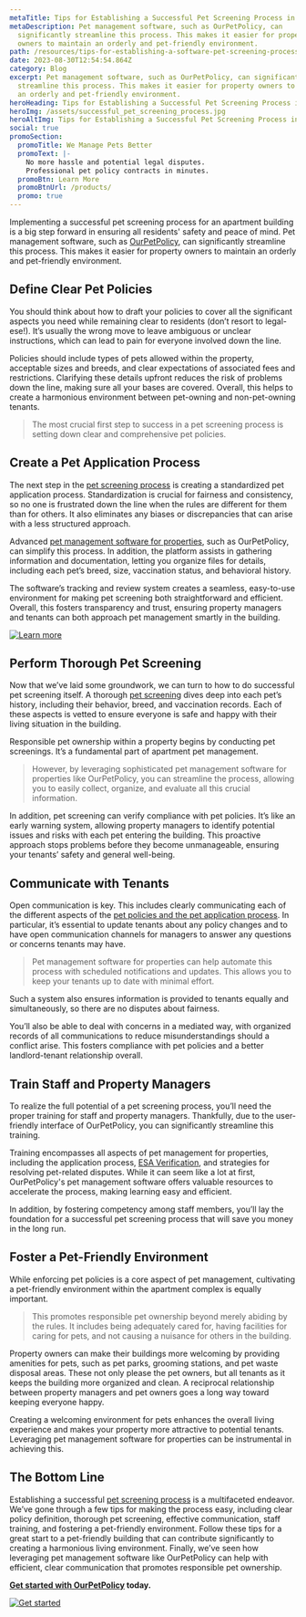 ```yaml
---
metaTitle: Tips for Establishing a Successful Pet Screening Process in Apartments
metaDescription: Pet management software, such as OurPetPolicy, can
  significantly streamline this process. This makes it easier for property
  owners to maintain an orderly and pet-friendly environment.
path: /resources/tips-for-establishing-a-software-pet-screening-process-in-apartments/
date: 2023-08-30T12:54:54.864Z
category: Blog
excerpt: Pet management software, such as OurPetPolicy, can significantly
  streamline this process. This makes it easier for property owners to maintain
  an orderly and pet-friendly environment.
heroHeading: Tips for Establishing a Successful Pet Screening Process in Apartments
heroImg: /assets/successful_pet_screening_process.jpg
heroAltImg: Tips for Establishing a Successful Pet Screening Process in Apartments
social: true
promoSection:
  promoTitle: We Manage Pets Better
  promoText: |-
    No more hassle and potential legal disputes.
    Professional pet policy contracts in minutes.
  promoBtn: Learn More
  promoBtnUrl: /products/
  promo: true
---
```

Implementing a successful pet screening process for an apartment building is a big step forward in ensuring all residents' safety and peace of mind. Pet management software, such as [OurPetPolicy](https://landlordtech.com/products), can significantly streamline this process. This makes it easier for property owners to maintain an orderly and pet-friendly environment.

## Define Clear Pet Policies

You should think about how to draft your policies to cover all the significant aspects you need while remaining clear to residents (don’t resort to legal-ese!). It’s usually the wrong move to leave ambiguous or unclear instructions, which can lead to pain for everyone involved down the line.

Policies should include types of pets allowed within the property, acceptable sizes and breeds, and clear expectations of associated fees and restrictions. Clarifying these details upfront reduces the risk of problems down the line, making sure all your bases are covered. Overall, this helps to create a harmonious environment between pet-owning and non-pet-owning tenants.

> The most crucial first step to success in a pet screening process is setting down clear and comprehensive pet policies.

## Create a Pet Application Process

The next step in the [pet screening process](https://landlordtech.com/resources/best-practices-to-properly-screen-pets-for-apartments) is creating a standardized pet application process. Standardization is crucial for fairness and consistency, so no one is frustrated down the line when the rules are different for them than for others. It also eliminates any biases or discrepancies that can arise with a less structured approach.

Advanced [pet management software for properties](https://landlordtech.com/resources/pet-management-software-benefits-and-roi), such as OurPetPolicy, can simplify this process. In addition, the platform assists in gathering information and documentation, letting you organize files for details, including each pet’s breed, size, vaccination status, and behavioral history.

The software’s tracking and review system creates a seamless, easy-to-use environment for making pet screening both straightforward and efficient. Overall, this fosters transparency and trust, ensuring property managers and tenants can both approach pet management smartly in the building.

[![Learn more](/assets/efficient_pet_screening_process_for_landlords.png "Learn more")](https://landlordtech.com/products)

## Perform Thorough Pet Screening

Now that we’ve laid some groundwork, we can turn to how to do successful pet screening itself. A thorough [pet screening](https://landlordtech.com/resources/protecting-your-rental-property-from-pet-damage) dives deep into each pet’s history, including their behavior, breed, and vaccination records. Each of these aspects is vetted to ensure everyone is safe and happy with their living situation in the building.

Responsible pet ownership within a property begins by conducting pet screenings. It’s a fundamental part of apartment pet management.

> However, by leveraging sophisticated pet management software for properties like OurPetPolicy, you can streamline the process, allowing you to easily collect, organize, and evaluate all this crucial information.

In addition, pet screening can verify compliance with pet policies. It’s like an early warning system, allowing property managers to identify potential issues and risks with each pet entering the building. This proactive approach stops problems before they become unmanageable, ensuring your tenants’ safety and general well-being.

## Communicate with Tenants

Open communication is key. This includes clearly communicating each of the different aspects of the [pet policies and the pet application process](https://landlordtech.com/resources/landlord-Q&A-should-you-move-to-a-pet-friendly-policy). In particular, it’s essential to update tenants about any policy changes and to have open communication channels for managers to answer any questions or concerns tenants may have.

> Pet management software for properties can help automate this process with scheduled notifications and updates. This allows you to keep your tenants up to date with minimal effort. 

Such a system also ensures information is provided to tenants equally and simultaneously, so there are no disputes about fairness.

You’ll also be able to deal with concerns in a mediated way, with organized records of all communications to reduce misunderstandings should a conflict arise. This fosters compliance with pet policies and a better landlord-tenant relationship overall.

## Train Staff and Property Managers

To realize the full potential of a pet screening process, you’ll need the proper training for staff and property managers. Thankfully, due to the user-friendly interface of OurPetPolicy, you can significantly streamline this training.

Training encompasses all aspects of pet management for properties, including the application process, [ESA Verification](https://landlordtech.com/resources/emotional-support-animals-service-animals-and-pets-whats-the-difference), and strategies for resolving pet-related disputes. While it can seem like a lot at first, OurPetPolicy's pet management software offers valuable resources to accelerate the process, making learning easy and efficient.

In addition, by fostering competency among staff members, you’ll lay the foundation for a successful pet screening process that will save you money in the long run.

## Foster a Pet-Friendly Environment

While enforcing pet policies is a core aspect of pet management, cultivating a pet-friendly environment within the apartment complex is equally important. 

> This promotes responsible pet ownership beyond merely abiding by the rules. It includes being adequately cared for, having facilities for caring for pets, and not causing a nuisance for others in the building.

Property owners can make their buildings more welcoming by providing amenities for pets, such as pet parks, grooming stations, and pet waste disposal areas. These not only please the pet owners, but all tenants as it keeps the building more organized and clean. A reciprocal relationship between property managers and pet owners goes a long way toward keeping everyone happy.

Creating a welcoming environment for pets enhances the overall living experience and makes your property more attractive to potential tenants. Leveraging pet management software for properties can be instrumental in achieving this.

## The Bottom Line

Establishing a successful [pet screening process](https://landlordtech.com/resources/seven-ESA-loopholes-commonly-used-by-tenants-and-how-to-close-them) is a multifaceted endeavor. We’ve gone through a few tips for making the process easy, including clear policy definition, thorough pet screening, effective communication, staff training, and fostering a pet-friendly environment. Follow these tips for a great start to a pet-friendly building that can contribute significantly to creating a harmonious living environment. Finally, we’ve seen how leveraging pet management software like OurPetPolicy can help with efficient, clear communication that promotes responsible pet ownership.

**[Get started with OurPetPolicy](https://info.ourpetpolicy.com/demo/) today.**

[![Get started](/assets/ourpetpolicy_pet_management_platform_for_apartments.png "Get started")](https://landlordtech.com/products)
